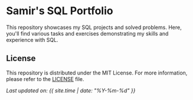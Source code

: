 # Samir's SQL Portfolio

This repository showcases my SQL projects and solved problems. Here, you'll find various tasks and exercises demonstrating my skills and experience with SQL.


## License

This repository is distributed under the MIT License. For more information, please refer to the [LICENSE](LICENSE) file.

_Last updated on: {{ site.time | date: "%Y-%m-%d" }}_
